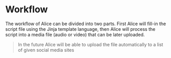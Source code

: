 # Workflow
The workflow of Alice can be divided into two parts. First Alice will fill-in 
the script file using the Jinja template language, then Alice will process the 
script into a media file (audio or video) that can be later uploaded. 
> In the future Alice will be able to upload the file automatically to a list of 
> given social media sites